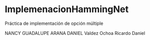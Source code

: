 # ImplemenacionHammingNet
Práctica de implementación de opción múltiple                  

NANCY GUADALUPE ARANA DANIEL
Valdez Ochoa Ricardo Daniel
